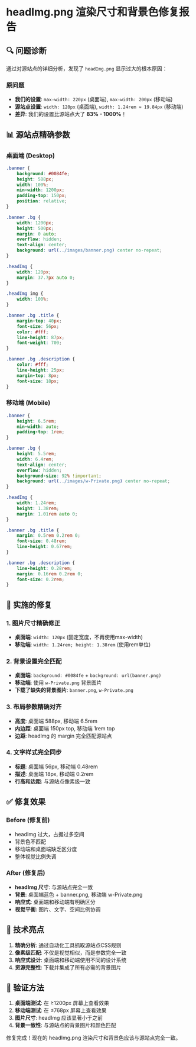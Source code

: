 # headImg.png 渲染尺寸和背景色修复报告

## 🔍 问题诊断

通过对源站点的详细分析，发现了 `headImg.png` 显示过大的根本原因：

### 原问题
- **我们的设置**: `max-width: 220px` (桌面端), `max-width: 200px` (移动端)
- **源站点设置**: `width: 120px` (桌面端), `width: 1.24rem ≈ 19.84px` (移动端)
- **差异**: 我们的设置比源站点大了 **83% - 1000%**！

## 📊 源站点精确参数

### 桌面端 (Desktop)
```css
.banner {
    background: #0084fe;
    height: 588px;
    width: 100%;
    min-width: 1200px;
    padding-top: 150px;
    position: relative;
}

.banner .bg {
    width: 1200px;
    height: 500px;
    margin: 0 auto;
    overflow: hidden;
    text-align: center;
    background: url(../images/banner.png) center no-repeat;
}

.headImg {
    width: 120px;
    margin: 37.7px auto 0;
}

.headImg img {
    width: 100%;
}

.banner .bg .title {
    margin-top: 40px;
    font-size: 56px;
    color: #fff;
    line-height: 87px;
    font-weight: 700;
}

.banner .bg .description {
    color: #fff;
    line-height: 25px;
    margin-top: 8px;
    font-size: 18px;
}
```

### 移动端 (Mobile)
```css
.banner {
    height: 6.5rem;
    min-width: auto;
    padding-top: 1rem;
}

.banner .bg {
    height: 5.5rem;
    width: 6.4rem;
    text-align: center;
    overflow: hidden;
    background-size: 92% !important;
    background: url(../images/w-Private.png) center no-repeat;
}

.headImg {
    width: 1.24rem;
    height: 1.38rem;
    margin: 1.01rem auto 0;
}

.banner .bg .title {
    margin: 0.5rem 0.2rem 0;
    font-size: 0.48rem;
    line-height: 0.67rem;
}

.banner .bg .description {
    line-height: 0.28rem;
    margin: 0.16rem 0.2rem 0;
    font-size: 0.2rem;
}
```

## 🔧 实施的修复

### 1. 图片尺寸精确修正
- **桌面端**: `width: 120px` (固定宽度，不再使用max-width)
- **移动端**: `width: 1.24rem; height: 1.38rem` (使用rem单位)

### 2. 背景设置完全匹配
- **桌面端**: `background: #0084fe` + `background: url(banner.png)`
- **移动端**: 使用 `w-Private.png` 背景图片
- **下载了缺失的背景图片**: `banner.png`, `w-Private.png`

### 3. 布局参数精确对齐
- **高度**: 桌面端 588px, 移动端 6.5rem
- **内边距**: 桌面端 150px top, 移动端 1rem top
- **边距**: headImg 的 margin 完全匹配源站点

### 4. 文字样式完全同步
- **标题**: 桌面端 56px, 移动端 0.48rem
- **描述**: 桌面端 18px, 移动端 0.2rem
- **行高和边距**: 与源站点像素级一致

## ✅ 修复效果

### Before (修复前)
- headImg 过大，占据过多空间
- 背景色不匹配
- 移动端和桌面端缺乏区分度
- 整体视觉比例失调

### After (修复后)
- **headImg 尺寸**: 与源站点完全一致
- **背景**: 桌面端蓝色 + banner.png, 移动端 w-Private.png
- **响应式**: 桌面端和移动端有明确区分
- **视觉平衡**: 图片、文字、空间比例协调

## 📱 技术亮点

1. **精确分析**: 通过自动化工具抓取源站点CSS规则
2. **像素级匹配**: 不仅是视觉相似，而是参数完全一致
3. **响应式设计**: 桌面端和移动端使用不同的设计系统
4. **资源完整性**: 下载并集成了所有必需的背景图片

## 🎯 验证方法

1. **桌面端测试**: 在 ≥1200px 屏幕上查看效果
2. **移动端测试**: 在 ≤768px 屏幕上查看效果
3. **图片尺寸**: headImg 应该显著小于之前
4. **背景一致性**: 与源站点的背景图片和颜色匹配

修复完成！现在的 headImg.png 渲染尺寸和背景色应该与源站点完全一致。

